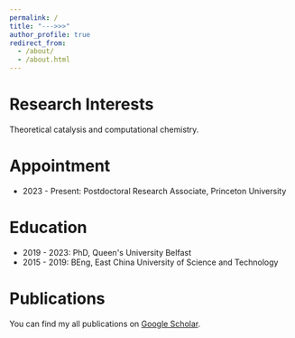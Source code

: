 ```yaml
---
permalink: /
title: "--->>>"
author_profile: true
redirect_from: 
  - /about/
  - /about.html
---
```


# Research Interests
Theoretical catalysis and computational chemistry.

# Appointment
- 2023 - Present: Postdoctoral Research Associate, Princeton University

# Education
- 2019 - 2023: PhD, Queen's University Belfast
- 2015 - 2019: BEng, East China University of Science and Technology

# Publications
You can find my all publications on [Google Scholar](https://scholar.google.com/citations?user=ue5SBQMAAAAJ&hl).

